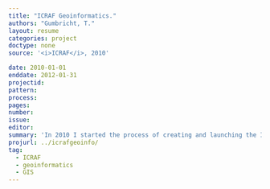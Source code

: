 ```yaml
---
title: "ICRAF Geoinformatics."
authors: "Gumbricht, T."
layout: resume
categories: project
doctype: none
source: '<i>ICRAF</i>, 2010'

date: 2010-01-01
enddate: 2012-01-31
projectid:
pattern:
process:
pages:
number:
issue:
editor:
summary: 'In 2010 I started the process of creating and launching the ICRAF Geoinformatics unit. The unit was launched in 2011, and I led the establishment of the unit, hired staff and created of the first web-map portal. For family reason I left ICRAF (and moved from Africa to my native Sweden) in early 2012.'
projurl: ../icrafgeoinfo/
tag:
  - ICRAF
  - geoinformatics
  - GIS
---
```

